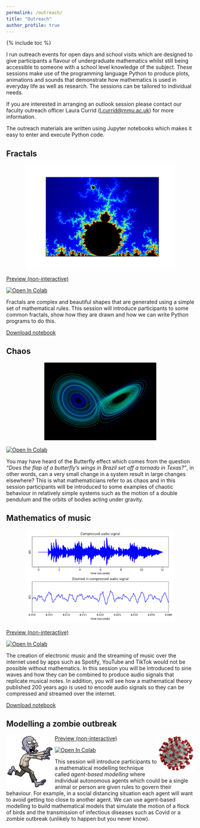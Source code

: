 ```yaml
---
permalink: /outreach/
title: "Outreach"
author_profile: true
---
```


{% include toc %}

I run outreach events for open days and school visits which are designed to give participants a flavour of undergraduate mathematics whilst still being accessible to someone with a school level knowledge of the subject. These sessions make use of the programming language Python to produce plots, animations and sounds that demonstrate how mathematics is used in everyday life as well as research. The sessions can be tailored to individual needs.

If you are interested in arranging an outlook session please contact our faculty outreach officer Laura Currid ([l.currid@mmu.ac.uk](mailto:l.currid@mmu.ac.uk)) for more information.

The outreach materials are written using Jupyter notebooks which makes it easy to enter and execute Python code. 

## Fractals

<p style="text-align: center"><img src="/images/mandelbrot.png" width="400" /></p>

<a href="/files/outreach/fractals.html" target="_blank">Preview (non-interactive)</a>

<a href="https://colab.research.google.com/github/jonshiach/Outreach/blob/main/fractals.ipynb" target="_blank"><img src="https://colab.research.google.com/assets/colab-badge.svg" alt="Open In Colab"/></a>

Fractals are complex and beautiful shapes that are generated using a simple set of mathematical rules. This session will introduce participants to some common fractals, show how they are drawn and how we can write Python programs to do this.

<a href="/files/outreach/fractals.ipynb" download>Download notebook</a>

## Chaos

<p style="text-align: center"><img src="/images/lorenz.png" width="300" /></p>

<!-- <a href="/files/outreach/chaos.html" target="_blank">Preview (non-interactive)</a> -->

<a href="https://colab.research.google.com/github/jonshiach/Outreach/blob/main/chaos.ipynb" target="_blank"><img src="https://colab.research.google.com/assets/colab-badge.svg" alt="Open In Colab"/></a>

You may have heard of the Butterfly effect which comes from the question *“Does the flap of a butterfly’s wings in Brazil set off a tornado in Texas?”*, in other words, can a very small change in a system result in large changes elsewhere? This is what mathematicians refer to as chaos and in this session participants will be introduced to some examples of chaotic behaviour in relatively simple systems such as the motion of a double pendulum and the orbits of bodies acting under gravity.  

<!-- <a href="/files/outreach/chaos.ipynb" download>Download notebook</a> -->

## Mathematics of music

<p style="text-align: center"><img src="/images/signal.png" width="400" /></p>

<a href="/files/outreach/music.html" target="_blank">Preview (non-interactive)</a>

<a href="https://colab.research.google.com/github/jonshiach/Outreach/blob/main/music.ipynb" target="_blank"><img src="https://colab.research.google.com/assets/colab-badge.svg" alt="Open In Colab"/></a>

The creation of electronic music and the streaming of music over the internet used by apps such as Spotify, YouTube and TikTok would not be possible without mathematics. In this session you will be introduced to sine waves and how they can be combined to produce audio signals that replicate musical notes. In addition, you will see how a mathematical theory published 200 years ago is used to encode audio signals so they can be compressed and streamed over the internet.

<a href="/files/outreach/music.ipynb" download>Download notebook</a>

## Modelling a zombie outbreak


<img src="/images/running zombie.png" width=130 align="left">
<img src="/images/covid.png" align=right width=100>

<a href="/files/outreach/zombie.html" target="_blank">Preview (non-interactive)</a>

<a href="https://colab.research.google.com/github/jonshiach/Outreach/blob/main/zombie.ipynb" target="_blank"><img src="https://colab.research.google.com/assets/colab-badge.svg" alt="Open In Colab"/></a>

This session will introduce participants to a mathematical modelling technique called *agent-based modelling* where individual autonomous agents which could be a single animal or person are given rules to govern their behaviour. For example, in a social distancing situation each agent will want to avoid getting too close to another agent. We can use agent-based modelling to build mathematical models that simulate the motion of a flock of birds and the transmission of infectious diseases such as Covid or a zombie outbreak (unlikely to happen but you never know).

<!-- <a href="/files/outreach/zombie.ipynb" download>Download notebook</a> -->

<!-- ## Downloads

The outreach materials are written in Jupyter which makes it easy to enter and execute Python code. The individual notebooks for the various sessions can be downloaded by clicking on the links below.

- [Fractals](/files/outreach/fractals.ipynb)
- [Chaos](/files/outreach/chaos.ipynb) (you will also need to download [this file](/files/outreach/animations.py) to the same directory)
- [Mathematics of music](/files/outreach/music.ipynb) (you will also need to download the audio file <a href="/files/outreach/Fur_elise.wav" download>Fur_elise.wav</a> to the same directory)
- [Mathematical a zombie outbreak](/files/outreach/zombie.ipynb)

Instructions on how to run Jupyter notebooks is given [here](/jupyter-notebook){:target="_blank"}. -->
